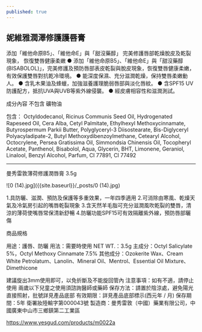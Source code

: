 ```yaml
---
published: true
---
```


## 妮維雅潤澤修護護唇膏

添加「維他命原B5」、「維他命E」與「甜沒藥醇」 完美修護唇部乾燥脫皮及乾裂現象， 恢復雙唇健康柔嫩 ● 添加「維他命原B5」、「維他命E」與「甜沒藥醇 (BISABOLOL)」，完美修護及預防唇部表皮乾裂與脫皮現象，恢復雙唇健康柔嫩，有效保護雙唇對抗乾冷環境。 ● 能深度保濕、充分滋潤乾燥，保持雙唇柔嫩動人。 ● 含乳木果油及蜂蠟，加強滋養護理脆弱唇部與淡化唇紋。 ● 含SPF15 UV防護配方，抵抗UVA與UVB等紫外線侵襲。 ● 經皮膚相容性和滋潤測試。

成分內容 
不包含 礦物油

包含：
Octyldodecanol, Ricinus Communis Seed Oil, Hydrogenated Rapeseed Oil, Cera Alba, Cetyl Palmitate, Ethylhexyl Methoxycinnamate, Butyrospermum Parkii Butter, Polyglyceryl-3 Diisostearate, Bis-Diglyceryl Polyacyladipate-2, Butyl Methoxydibenzoylmethane, Cetearyl Alcohol, Octocrylene, Persea Gratissima Oil, Simmondsia Chinensis Oil, Tocopheryl Acetate, Panthenol, Bisabolol, Aqua, Glycerin, BHT, Limonene, Geraniol, Linalool, Benzyl Alcohol, Parfum, CI 77891, CI 77492

---

曼秀雷敦薄荷修護潤唇膏 3.5g

![0 (14).jpg]({{site.baseurl}}/_posts/0 (14).jpg)

1.具防曬、滋潤、預防及保護等多重效果，一年四季適用
2.可消除由寒風、乾燥天氣及冷氣房引起的嘴唇乾裂現象
3.含天然羊毛脂可充分滋潤風吹乾裂的雙唇，清涼的薄荷使嘴唇常保清新舒暢
4.防曬功能SPF15可有效隔離紫外線，預防唇部曬傷

商品規格

用途：護唇、防曬
用法：需要時使用
NET WT.：3.5g
主成分：Octyl Salicylate 5%，Octyl Methoxy Cinnamate 7.5%
其他成分：Ozokerite Wax、Cream White Petrolatum、Lanolin、Mineral Oil、Mentrol、Essential Oil Mixture、Dimethicone

建議旋出3mm使用即可，以免折斷及不能旋回管內
注意事項：如有不適，請停止使用
兩歲以下兒童之使用須諮詢醫師或藥師
保存方法：請置於陰涼處，避免陽光直接照射，批號詳見產品底部
有效期限：詳見產品底部標示(西元年 / 月)
保存期間：5年
衛署妝陸輸字第000043號
製造商：曼秀雷敦（中國）藥業有限公司，中國廣東中山市三鄉鎮第二工業區

https://www.yesgud.com/products/m0022a